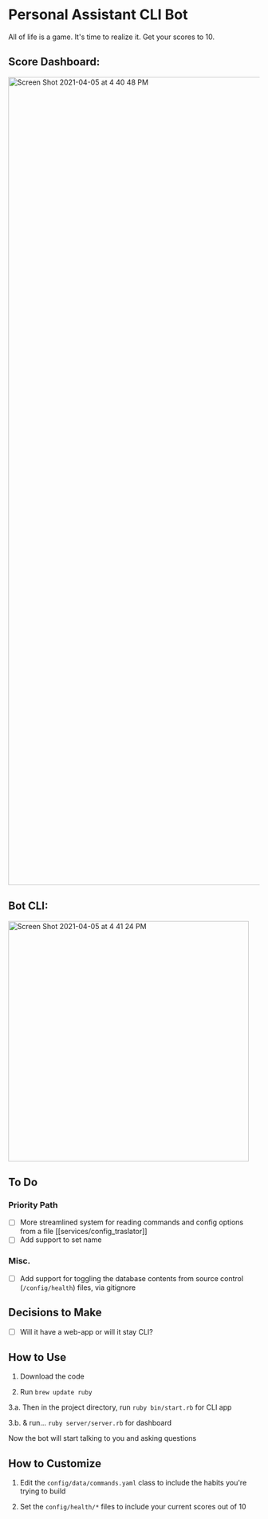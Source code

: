 # Personal Assistant CLI Bot

All of life is a game. It's time to realize it. Get your scores to 10.

## Score Dashboard:
<img width="1620" alt="Screen Shot 2021-04-05 at 4 40 48 PM" src="https://user-images.githubusercontent.com/46613794/113624485-b936c080-962d-11eb-80b7-537cef16d323.png">

## Bot CLI:
<img width="482" alt="Screen Shot 2021-04-05 at 4 41 24 PM" src="https://user-images.githubusercontent.com/46613794/113624523-c3f15580-962d-11eb-8add-a02f57799ba6.png">


## To Do

### Priority Path

- [ ] More streamlined system for reading commands and config options from a file [[services/config_traslator]]
- [ ] Add support to set name

### Misc.

- [ ] Add support for toggling the database contents from source control (`/config/health`) files, via gitignore

## Decisions to Make

- [ ] Will it have a web-app or will it stay CLI?

## How to Use

1. Download the code

2. Run `brew update ruby`

3.a. Then in the project directory, run `ruby bin/start.rb` for CLI app

3.b. & run... `ruby server/server.rb` for dashboard

Now the bot will start talking to you and asking questions

## How to Customize

1. Edit the `config/data/commands.yaml` class to include the habits you're trying to build

2. Set the `config/health/*` files to include your current scores out of 10
